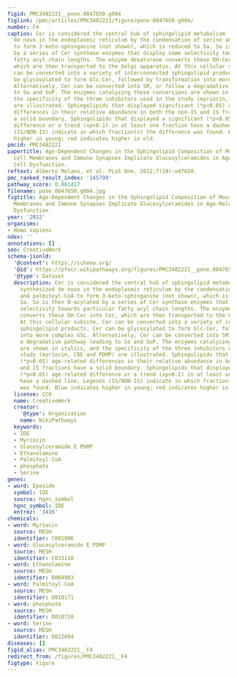 ```yaml
---
figid: PMC3482221__pone.0047650.g004
figlink: /pmc/articles/PMC3482221/figure/pone-0047650-g004/
number: F4
caption: Cer is considered the central hub of sphingolipid metabolism . It is synthesized
  de novo in the endoplasmic reticulum by the condensation of serine and palmitoyl-CoA
  to form 3-keto-sphinganine (not shown), which is reduced to Sa. Sa is then N-acylated
  by a series of Cer synthase enzymes that display some selectivity towards particular
  fatty acyl chain lengths. The enzyme desaturase converts these DH-Cer into Cer,
  which are then transported to the Golgi apparatus. At this cellular subsite, Cer
  can be converted into a variety of interconnected sphingolipid products. Cer can
  be glycosylated to form Glc-Cer, followed by transformation into more complex GSL.
  Alternatively, Cer can be converted into SM, or follow a degradative pathway leading
  to So and SoP. The enzymes catalyzing these conversions are shown in italics, and
  the specificity of the three inhibitors used in the study (myriocin, CBE and PDMP)
  are illustrated. Sphingolipids that displayed significant (*p<0.05) age-related
  differences in their relative abundance in both the non-IS and IS fractions have
  a solid boundary. Sphingolipids that displayed a significant (*p<0.05) age-related
  difference or a trend (∧p<0.1) in at least one fraction have a dashed line. Legends
  (IS/NON-IS) indicate in which fraction(s) the difference was found. Blue indicates
  higher in young; red indicates higher in old.
pmcid: PMC3482221
papertitle: Age-Dependent Changes in the Sphingolipid Composition of Mouse CD4+ T
  Cell Membranes and Immune Synapses Implicate Glucosylceramides in Age-Related T
  Cell Dysfunction.
reftext: Alberto Molano, et al. PLoS One. 2012;7(10):e47650.
pmc_ranked_result_index: '145799'
pathway_score: 0.861417
filename: pone.0047650.g004.jpg
figtitle: Age-Dependent Changes in the Sphingolipid Composition of Mouse CD4+ T Cell
  Membranes and Immune Synapses Implicate Glucosylceramides in Age-Related T Cell
  Dysfunction
year: '2012'
organisms:
- Homo sapiens
ndex: ''
annotations: []
seo: CreativeWork
schema-jsonld:
  '@context': https://schema.org/
  '@id': https://pfocr.wikipathways.org/figures/PMC3482221__pone.0047650.g004.html
  '@type': Dataset
  description: Cer is considered the central hub of sphingolipid metabolism . It is
    synthesized de novo in the endoplasmic reticulum by the condensation of serine
    and palmitoyl-CoA to form 3-keto-sphinganine (not shown), which is reduced to
    Sa. Sa is then N-acylated by a series of Cer synthase enzymes that display some
    selectivity towards particular fatty acyl chain lengths. The enzyme desaturase
    converts these DH-Cer into Cer, which are then transported to the Golgi apparatus.
    At this cellular subsite, Cer can be converted into a variety of interconnected
    sphingolipid products. Cer can be glycosylated to form Glc-Cer, followed by transformation
    into more complex GSL. Alternatively, Cer can be converted into SM, or follow
    a degradative pathway leading to So and SoP. The enzymes catalyzing these conversions
    are shown in italics, and the specificity of the three inhibitors used in the
    study (myriocin, CBE and PDMP) are illustrated. Sphingolipids that displayed significant
    (*p<0.05) age-related differences in their relative abundance in both the non-IS
    and IS fractions have a solid boundary. Sphingolipids that displayed a significant
    (*p<0.05) age-related difference or a trend (∧p<0.1) in at least one fraction
    have a dashed line. Legends (IS/NON-IS) indicate in which fraction(s) the difference
    was found. Blue indicates higher in young; red indicates higher in old.
  license: CC0
  name: CreativeWork
  creator:
    '@type': Organization
    name: WikiPathways
  keywords:
  - IDE
  - Myriocin
  - Glucosylceramide E PDMP
  - Ethanolamine
  - Palmitoyl-CoA
  - phosphate
  - Serine
genes:
- word: Ерохide
  symbol: IDE
  source: hgnc_symbol
  hgnc_symbol: IDE
  entrez: '3416'
chemicals:
- word: Myriocin
  source: MESH
  identifier: C001996
- word: Glucosylceramide E PDMP
  source: MESH
  identifier: C033110
- word: Ethanolamine
  source: MESH
  identifier: D004983
- word: Palmitoyl-CoA
  source: MESH
  identifier: D010171
- word: phosphate
  source: MESH
  identifier: D010710
- word: Serine
  source: MESH
  identifier: D012694
diseases: []
figid_alias: PMC3482221__F4
redirect_from: /figures/PMC3482221__F4
figtype: Figure
---
```

